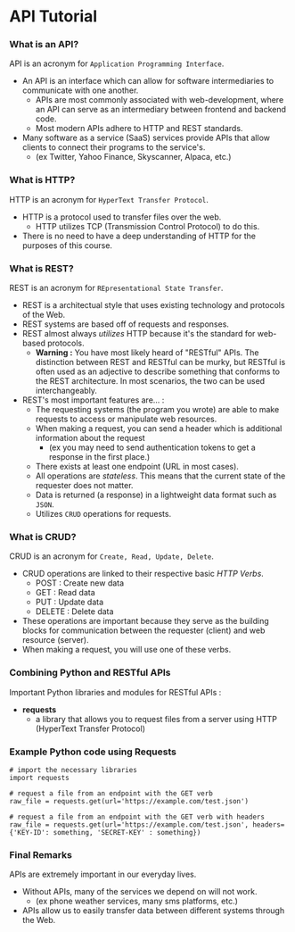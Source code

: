 # API Tutorial

### What is an API?
API is an acronym for `Application Programming Interface`.
-    An API is an interface which can allow for software intermediaries to communicate with one another.
        - APIs are most commonly associated with web-development, where an API can serve as an intermediary between frontend and backend code.
        - Most modern APIs adhere to HTTP and REST standards.
-   Many software as a service (SaaS) services provide APIs that allow clients to connect their programs to the service's.
       - (ex Twitter, Yahoo Finance, Skyscanner, Alpaca, etc.)

### What is HTTP?
HTTP is an acronym for `HyperText Transfer Protocol`.
-   HTTP is a protocol used to transfer files over the web.
	- HTTP utilizes TCP (Transmission Control Protocol) to do this.
- There is no need to have a deep understanding of HTTP for the purposes of this course.
      
### What is REST?
REST is an acronym for `REpresentational State Transfer`.
-   REST is a architectual style that uses existing technology and protocols of the Web.
-   REST systems are based off of requests and responses.
-   REST almost always *utilizes* HTTP because it's the standard for web-based protocols.
	   - **Warning :** You have most likely heard of "RESTful" APIs. The distinction between REST and RESTful can be murky, but RESTful is often used as an adjective to describe something that conforms to the REST architecture. In most scenarios, the two can be used interchangeably.
- REST's most important features are... : 
	- The requesting systems (the program you wrote) are able to make requests to access or manipulate web resources.
	- When making a request, you can send a header which is additional information about the request
		-  (ex you may need to send authentication tokens to get a response in the first place.)
    - There exists at least one endpoint (URL in most cases).
    - All operations are *stateless*. This means that the current state of the requester does not matter.
	- Data is returned (a response) in a lightweight data format such as `JSON`.
	- Utilizes `CRUD` operations for requests.

### What is CRUD?
CRUD is an acronym for `Create, Read, Update, Delete`.
-   CRUD operations are linked to their respective basic *HTTP Verbs*.
  	- POST : Create new data
    - GET : Read data
    - PUT : Update data 
    - DELETE : Delete data
-   These operations are important because they serve as the building blocks for communication between the requester (client) and web resource (server).
-   When making a request, you will use one of these verbs.


### Combining Python and RESTful APIs
Important Python libraries and modules for RESTful APIs :
-   **requests**
     - a library that allows you to request files from a server using HTTP (HyperText Transfer Protocol)


### Example Python code using Requests
```python3
# import the necessary libraries
import requests

# request a file from an endpoint with the GET verb
raw_file = requests.get(url='https://example.com/test.json')

# request a file from an endpoint with the GET verb with headers
raw_file = requests.get(url='https://example.com/test.json', headers={'KEY-ID': something, 'SECRET-KEY' : something})

```

### Final Remarks
APIs are extremely important in our everyday lives.
-   Without APIs, many of the services we depend on will not work.
      - (ex phone weather services, many sms platforms, etc.)
-   APIs allow us to easily transfer data between different systems through the Web.
